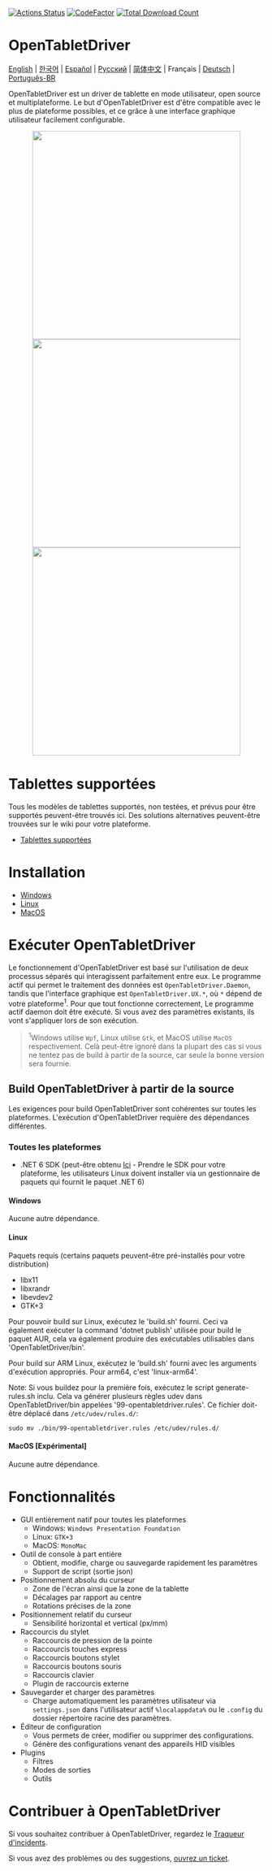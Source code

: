 [![Actions Status](https://github.com/OpenTabletDriver/OpenTabletDriver/workflows/.NET%20Core/badge.svg)](https://github.com/OpenTabletDriver/OpenTabletDriver/actions) [![CodeFactor](https://www.codefactor.io/repository/github/OpenTabletDriver/OpenTabletDriver/badge/master)](https://www.codefactor.io/repository/github/OpenTabletDriver/OpenTabletDriver/overview/master) [![Total Download Count](https://img.shields.io/github/downloads/OpenTabletDriver/OpenTabletDriver/total.svg)](https://github.com/OpenTabletDriver/OpenTabletDriver/releases/latest)

# OpenTabletDriver

[English](../README.md) | [한국어](README_KO.md) | [Español](README_ES.md) | [Русский](README_RU.md) | [简体中文](README_CN.md) | Français | [Deutsch](README_DE.md) | [Português-BR](README_PTBR.md)

OpenTabletDriver est un driver de tablette en mode utilisateur, open source et multiplateforme. Le but d'OpenTabletDriver est d'être compatible avec le plus de plateforme possibles, et ce grâce à une interface graphique utilisateur facilement configurable.

<p align="middle">
  <img src="https://i.imgur.com/XDYf62e.png" width="410" align="middle"/>
  <img src="https://i.imgur.com/jBW8NpU.png" width="410" align="middle"/>
  <img src="https://i.imgur.com/ZLCy6wz.png" width="410" align="middle"/>
</p>

# Tablettes supportées

Tous les modèles de tablettes supportés, non testées, et prévus pour être supportés peuvent-être trouvés ici. Des solutions alternatives peuvent-être trouvées sur le wiki pour votre plateforme.

- [Tablettes supportées](https://opentabletdriver.github.io/Tablets)

# Installation

- [Windows](https://opentabletdriver.github.io/Wiki/Install/Windows)
- [Linux](https://opentabletdriver.github.io/Wiki/Install/Linux)
- [MacOS](https://opentabletdriver.github.io/Wiki/Install/MacOS)

# Exécuter OpenTabletDriver

Le fonctionnement d'OpenTabletDriver est basé sur l'utilisation de deux processus séparés qui interagissent parfaitement entre eux. Le programme actif qui permet le traitement des données est `OpenTabletDriver.Daemon`, tandis que l'interface graphique est `OpenTabletDriver.UX.*`, où `*` dépend de votre plateforme<sup>1</sup>. Pour que tout fonctionne correctement, Le programme actif daemon doit être exécuté. Si vous avez des paramètres existants, ils vont s'appliquer lors de son exécution.


> <sup>1</sup>Windows utilise `Wpf`, Linux utilise `Gtk`, et MacOS utilise `MacOS` respectivement. Celà peut-être ignoré dans la plupart des cas si vous ne tentez pas de build à partir de la source, car seule la bonne version sera fournie.
## Build OpenTabletDriver à partir de la source

Les exigences pour build OpenTabletDriver sont cohérentes sur toutes les plateformes. L'exécution d'OpenTabletDriver requière des dépendances différentes.

### Toutes les plateformes

- .NET 6 SDK (peut-être obtenu [Ici](https://dotnet.microsoft.com/download/dotnet/6.0) - Prendre le SDK pour votre plateforme, les utilisateurs Linux doivent installer via un gestionnaire de paquets qui fournit le paquet .NET 6)

#### Windows

Aucune autre dépendance.

#### Linux

Paquets requis (certains paquets peuvent-être pré-installés pour votre distribution)

- libx11
- libxrandr
- libevdev2
- GTK+3

Pour pouvoir build sur Linux, exécutez le 'build.sh' fourni. Ceci va également exécuter
la command 'dotnet publish' utilisée pour build le paquet AUR,
cela va également produire des exécutables utilisables dans 'OpenTabletDriver/bin'.

Pour build sur ARM Linux, exécutez le 'build.sh' fourni
avec les arguments d'exécution appropriés. Pour arm64, c'est
'linux-arm64'.

Note: Si vous buildez pour la première fois,
exécutez le script generate-rules.sh inclu.
Cela va générer plusieurs règles udev
dans OpenTabletDriver/bin appelées '99-opentabletdriver.rules'.
Ce fichier doit-être déplacé dans `/etc/udev/rules.d/`:

```
sudo mv ./bin/99-opentabletdriver.rules /etc/udev/rules.d/
```

#### MacOS [Expérimental]

Aucune autre dépendance.

# Fonctionnalités

- GUI entièrement natif pour toutes les plateformes
  - Windows: `Windows Presentation Foundation`
  - Linux: `GTK+3`
  - MacOS: `MonoMac`
- Outil de console à part entière
  - Obtient, modifie, charge ou sauvegarde rapidement les paramètres
  - Support de script (sortie json)
- Positionnement absolu du curseur
  - Zone de l'écran ainsi que la zone de la tablette
  - Décalages par rapport au centre
  - Rotations précises de la zone
- Positionnement relatif du curseur
  - Sensibilité horizontal et vertical (px/mm)
- Raccourcis du stylet
  - Raccourcis de pression de la pointe
  - Raccourcis touches express
  - Raccourcis boutons stylet
  - Raccourcis boutons souris
  - Raccourcis clavier
  - Plugin de raccourcis externe
- Sauvegarder et charger des paramètres
  - Charge automatiquement les paramètres utilisateur via `settings.json` dans l'utilisateur actif `%localappdata%` ou le `.config` du dossier répertoire racine des paramètres.
- Éditeur de configuration
  - Vous permets de créer, modifier ou supprimer des configurations.
  - Génère des configurations venant des appareils HID visibles
- Plugins
  - Filtres
  - Modes de sorties
  - Outils

# Contribuer à OpenTabletDriver

Si vous souhaitez contribuer à OpenTabletDriver, regardez le [Traqueur d'incidents](https://github.com/OpenTabletDriver/OpenTabletDriver/issues).

Si vous avez des problèmes ou des suggestions, [ouvrez un ticket](https://github.com/OpenTabletDriver/OpenTabletDriver/issues/new/choose).
